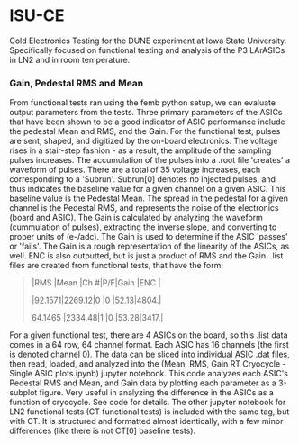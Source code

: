 # ISU-CE
Cold Electronics Testing for the DUNE experiment at Iowa State University. Specifically focused on functional testing and analysis of the P3 LArASICs in LN2 and in room temperature.


### Gain, Pedestal RMS and Mean
From functional tests ran using the femb python setup, we can evaluate output parameters from the tests. Three primary parameters of the ASICs that have been shown to be a good indicator of ASIC performance include the pedestal Mean and RMS, and the Gain. For the functional test, pulses are sent, shaped, and digitized by the on-board electronics. The voltage rises in a stair-step fashion - as a result, the amplitude of the sampling pulses increases. The accumulation of the pulses into a .root file 'creates' a waveform of pulses. There are a total of 35 voltage increases, each corresponding to a 'Subrun'. Subrun[0] denotes no injected pulses, and thus indicates the baseline value for a given channel on a given ASIC. This baseline value is the Pedestal Mean. The spread in the pedestal for a given channel is the Pedestal RMS, and represents the noise of the electronics (board and ASIC). The Gain is calculated by analyzing the waveform (cummulation of pulses), extracting the inverse slope, and converting to proper units of (e-/adc). The Gain is used to determine if the ASIC 'passes' or 'fails'. The Gain is a rough representation of the linearity of the ASICs, as well. ENC is also outputted, but is just a product of RMS and the Gain.
.list files are created from functional tests, that have the form:

> |RMS    |Mean   |Ch #|P/F|Gain |ENC  |
>
> |92.1571|2269.12|0   |0  |52.13|4804.|
> 
> 64.1465	|2334.48|1	 |0	 |53.28|3417.|

For a given functional test, there are 4 ASICs on the board, so this .list data comes in a 64 row, 64 channel format. Each ASIC has 16 channels (the first is denoted channel 0). The data can be sliced into individual ASIC .dat files, then read, loaded, and analyzed into the (Mean, RMS, Gain RT Cryocycle - Single ASIC plots.ipynb) jupyter notebook. This code analyzes each ASIC's Pedestal RMS and Mean, and Gain data by plotting each parameter as a 3-subplot figure. Very useful in analyzing the difference in the ASICs as a function of cryocycle. See code for details. The other jupyter notebook for LN2 functional tests (CT functional tests) is included with the same tag, but with CT. It is structured and formatted almost identically, with a few minor differences (like there is not CT[0] baseline tests). 
